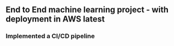 ## End to End machine learning project - with deployment in AWS latest
### Implemented a CI/CD pipeline
